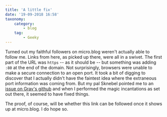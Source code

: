 ```yaml
---
title: 'A little fix'
date: '19-09-2018 16:58'
taxonomy:
    category:
        - blog
    tag:
        - Geeky
---
```


Turned out my faithful followers on micro.blog weren't actually able to follow me. Links from here, as picked up there, were all in a swivet. The first part of the URL was `https` -- as it should be -- but something was adding `:80` at the end of the domain. Not surprisingly, browsers were unable to make a secure connection to an open port. It took a bit of digging to discover that I actually didn't have the faintest idea where the extraneous port information was coming from. But my pal Sknebel pointed me to an [issue on Grav's github](https://github.com/getgrav/grav/issues/1786) and when I performed the magic incantations as set out there, it seemed to have fixed things.

The proof, of course, will be whether this link can be followed once it shows up at micro.blog. I do hope so.
